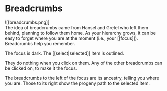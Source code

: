 # Breadcrumbs

![[breadcrumbs.png]]  
The idea of breadcrumbs came from Hansel and Gretel who left them behind, planning to follow them home. As your hierarchy grows, it can be easy to forget where you are at the moment (i.e., your [[focus]]). Breadcrumbs help you remember.

The focus is dark. The [[select|selected]] item is outlined.

They do nothing when you click on them. Any of the other breadcrumbs can be clicked on, to make it the focus.

The breadcrumbs to the left of the focus are its ancestry, telling you where you are. Those to its right show the progeny path to the selected item.